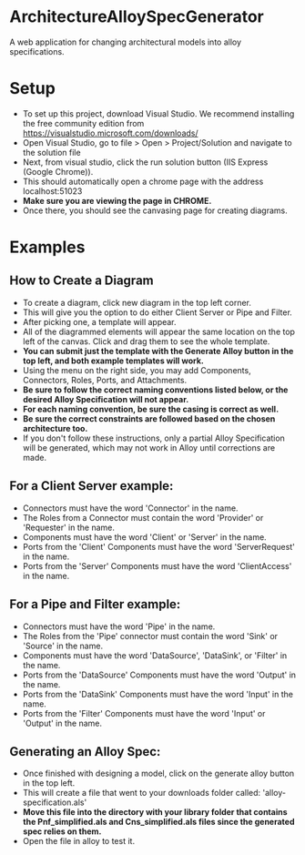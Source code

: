 # ArchitectureAlloySpecGenerator
A web application for changing architectural models into alloy specifications.

# Setup
- To set up this project, download Visual Studio. 
    We recommend installing the free community edition from https://visualstudio.microsoft.com/downloads/ 
- Open Visual Studio, go to file > Open > Project/Solution and navigate to the solution file
- Next, from visual studio, click the run solution button (IIS Express (Google Chrome)).
- This should automatically open a chrome page with the address localhost:51023
- **Make sure you are viewing the page in CHROME.**
- Once there, you should see the canvasing page for creating diagrams.

# Examples
## How to Create a Diagram
- To create a diagram, click new diagram in the top left corner.
- This will give you the option to do either Client Server or Pipe and Filter.
- After picking one, a template will appear.
- All of the diagrammed elements will appear the same location on the top left of the canvas. Click and drag them to see the whole template.
- **You can submit just the template with the Generate Alloy button in the top left, and both example templates will work.**
- Using the menu on the right side, you may add Components, Connectors, Roles, Ports, and Attachments.
- **Be sure to follow the correct naming conventions listed below, or the desired Alloy Specification will not appear.**
- **For each naming convention, be sure the casing is correct as well.**
- **Be sure the correct constraints are followed based on the chosen architecture too.**
- If you don't follow these instructions, only a partial Alloy Specification will be generated, which may not work in Alloy until corrections are made.

## For a Client Server example:
- Connectors must have the word 'Connector' in the name.
- The Roles from a Connector must contain the word 'Provider' or 'Requester' in the name.
- Components must have the word 'Client' or 'Server' in the name.
- Ports from the 'Client' Components must have the word 'ServerRequest' in the name.
- Ports from the 'Server' Components must have the word 'ClientAccess' in the name.

## For a Pipe and Filter example:
- Connectors must have the word 'Pipe' in the name.
- The Roles from the 'Pipe' connector must contain the word 'Sink' or 'Source' in the name.
- Components must have the word 'DataSource', 'DataSink', or 'Filter' in the name.
- Ports from the 'DataSource' Components must have the word 'Output' in the name.
- Ports from the 'DataSink' Components must have the word 'Input' in the name.
- Ports from the 'Filter' Components must have the word 'Input' or 'Output' in the name.

## Generating an Alloy Spec:
- Once finished with designing a model, click on the generate alloy button in the top left.
- This will create a file that went to your downloads folder called: 'alloy-specification.als'
- **Move this file into the directory with your library folder that contains the Pnf_simplified.als and Cns_simplified.als files since the generated spec relies on them.**
- Open the file in alloy to test it.
